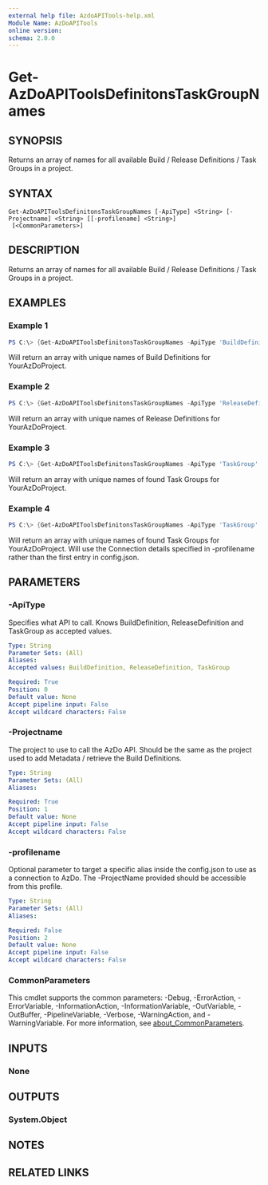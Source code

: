 ```yaml
---
external help file: AzdoAPITools-help.xml
Module Name: AzDoAPITools
online version:
schema: 2.0.0
---
```


# Get-AzDoAPIToolsDefinitonsTaskGroupNames

## SYNOPSIS
Returns an array of names for all available Build / Release Definitions / Task Groups in a project.

## SYNTAX

```
Get-AzDoAPIToolsDefinitonsTaskGroupNames [-ApiType] <String> [-Projectname] <String> [[-profilename] <String>]
 [<CommonParameters>]
```

## DESCRIPTION
Returns an array of names for all available Build / Release Definitions / Task Groups in a project.

## EXAMPLES

### Example 1
```powershell
PS C:\> {Get-AzDoAPIToolsDefinitonsTaskGroupNames -ApiType 'BuildDefinition' -Projectname 'YourAzDoProject'
```

Will return an array with unique names of Build Definitions for YourAzDoProject.

### Example 2
```powershell
PS C:\> {Get-AzDoAPIToolsDefinitonsTaskGroupNames -ApiType 'ReleaseDefinition' -Projectname 'YourAzDoProject'
```

Will return an array with unique names of Release Definitions for YourAzDoProject.

### Example 3
```powershell
PS C:\> {Get-AzDoAPIToolsDefinitonsTaskGroupNames -ApiType 'TaskGroup' -Projectname 'YourAzDoProject'
```

Will return an array with unique names of found Task Groups for YourAzDoProject.

### Example 4
```powershell
PS C:\> {Get-AzDoAPIToolsDefinitonsTaskGroupNames -ApiType 'TaskGroup' -Projectname 'YourAzDoProject' -Profilename 'Alternative Alias in config.json'
```

Will return an array with unique names of found Task Groups for YourAzDoProject. Will use the Connection details specified in -profilename rather than the first entry in config.json.

## PARAMETERS

### -ApiType
Specifies what API to call. Knows BuildDefinition, ReleaseDefinition and TaskGroup as accepted values.

```yaml
Type: String
Parameter Sets: (All)
Aliases:
Accepted values: BuildDefinition, ReleaseDefinition, TaskGroup

Required: True
Position: 0
Default value: None
Accept pipeline input: False
Accept wildcard characters: False
```

### -Projectname
The project to use to call the AzDo API. Should be the same as the project used to add Metadata / retrieve the Build Definitions.

```yaml
Type: String
Parameter Sets: (All)
Aliases:

Required: True
Position: 1
Default value: None
Accept pipeline input: False
Accept wildcard characters: False
```

### -profilename
Optional parameter to target a specific alias inside the config.json to use as a connection to AzDo. The -ProjectName provided should be accessible from this profile.

```yaml
Type: String
Parameter Sets: (All)
Aliases:

Required: False
Position: 2
Default value: None
Accept pipeline input: False
Accept wildcard characters: False
```

### CommonParameters
This cmdlet supports the common parameters: -Debug, -ErrorAction, -ErrorVariable, -InformationAction, -InformationVariable, -OutVariable, -OutBuffer, -PipelineVariable, -Verbose, -WarningAction, and -WarningVariable. For more information, see [about_CommonParameters](http://go.microsoft.com/fwlink/?LinkID=113216).

## INPUTS

### None

## OUTPUTS

### System.Object
## NOTES

## RELATED LINKS
